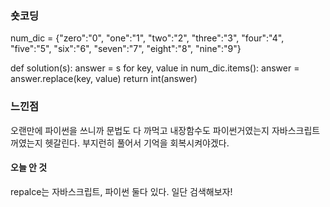 ### 숏코딩

num_dic = {"zero":"0", "one":"1", "two":"2", "three":"3", "four":"4", "five":"5", "six":"6", "seven":"7", "eight":"8", "nine":"9"}

def solution(s):
answer = s
for key, value in num_dic.items():
answer = answer.replace(key, value)
return int(answer)

### 느낀점

오랜만에 파이썬을 쓰니까 문법도 다 까먹고 내장함수도 파이썬거였는지 자바스크립트꺼였는지 헷갈린다. 부지런히 풀어서 기억을 회복시켜야겠다.

#### 오늘 안 것

repalce는 자바스크립트, 파이썬 둘다 있다. 일단 검색해보자!
